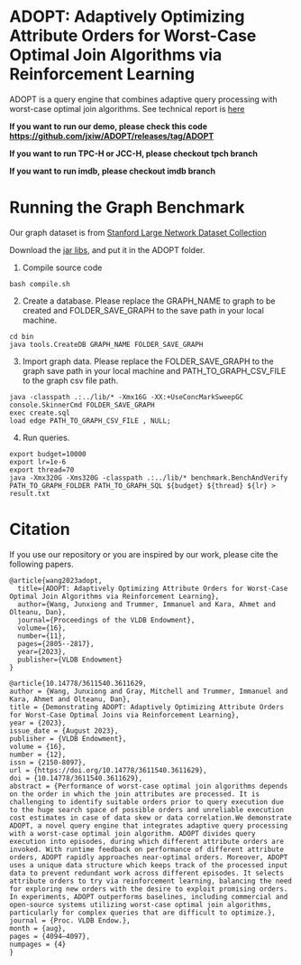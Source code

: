 # ADOPT: Adaptively Optimizing Attribute Orders for Worst-Case Optimal Join Algorithms via Reinforcement Learning

ADOPT is a query engine that combines adaptive query processing with worst-case optimal join algorithms. See technical report is [here](https://github.com/jxiw/ADOPT/blob/main/report/ADOPT.pdf)

**If you want to run our demo, please check this code https://github.com/jxiw/ADOPT/releases/tag/ADOPT**

**If you want to run TPC-H or JCC-H, please checkout tpch branch**

**If you want to run imdb, please checkout imdb branch**

# Running the Graph Benchmark

Our graph dataset is from [Stanford Large Network Dataset Collection](https://snap.stanford.edu/data/)

Download the [jar libs](https://drive.google.com/file/d/1EKkJyVHj-JZeTHpNb8amCyfrqg7MBc99/view?usp=sharing), and put it in the ADOPT folder.

1. Compile source code
```commandline
bash compile.sh
```
2. Create a database. Please replace the GRAPH_NAME to graph to be created and FOLDER_SAVE_GRAPH to the save path in your local machine. 
```commandline
cd bin
java tools.CreateDB GRAPH_NAME FOLDER_SAVE_GRAPH
```

3. Import graph data. Please replace the FOLDER_SAVE_GRAPH to the graph save path in your local machine and PATH_TO_GRAPH_CSV_FILE to the graph csv file path.
```commandline
java -classpath .:../lib/* -Xmx16G -XX:+UseConcMarkSweepGC console.SkinnerCmd FOLDER_SAVE_GRAPH
exec create.sql
load edge PATH_TO_GRAPH_CSV_FILE , NULL;
```

4. Run queries.
```commandline
export budget=10000
export lr=1e-6
export thread=70
java -Xmx320G -Xms320G -classpath .:../lib/* benchmark.BenchAndVerify PATH_TO_GRAPH_FOLDER PATH_TO_GRAPH_SQL ${budget} ${thread} ${lr} > result.txt
```

# Citation

If you use our repository or you are inspired by our work, please cite the following papers.

```
@article{wang2023adopt,
  title={ADOPT: Adaptively Optimizing Attribute Orders for Worst-Case Optimal Join Algorithms via Reinforcement Learning},
  author={Wang, Junxiong and Trummer, Immanuel and Kara, Ahmet and Olteanu, Dan},
  journal={Proceedings of the VLDB Endowment},
  volume={16},
  number={11},
  pages={2805--2817},
  year={2023},
  publisher={VLDB Endowment}
}

@article{10.14778/3611540.3611629,
author = {Wang, Junxiong and Gray, Mitchell and Trummer, Immanuel and Kara, Ahmet and Olteanu, Dan},
title = {Demonstrating ADOPT: Adaptively Optimizing Attribute Orders for Worst-Case Optimal Joins via Reinforcement Learning},
year = {2023},
issue_date = {August 2023},
publisher = {VLDB Endowment},
volume = {16},
number = {12},
issn = {2150-8097},
url = {https://doi.org/10.14778/3611540.3611629},
doi = {10.14778/3611540.3611629},
abstract = {Performance of worst-case optimal join algorithms depends on the order in which the join attributes are processed. It is challenging to identify suitable orders prior to query execution due to the huge search space of possible orders and unreliable execution cost estimates in case of data skew or data correlation.We demonstrate ADOPT, a novel query engine that integrates adaptive query processing with a worst-case optimal join algorithm. ADOPT divides query execution into episodes, during which different attribute orders are invoked. With runtime feedback on performance of different attribute orders, ADOPT rapidly approaches near-optimal orders. Moreover, ADOPT uses a unique data structure which keeps track of the processed input data to prevent redundant work across different episodes. It selects attribute orders to try via reinforcement learning, balancing the need for exploring new orders with the desire to exploit promising orders. In experiments, ADOPT outperforms baselines, including commercial and open-source systems utilizing worst-case optimal join algorithms, particularly for complex queries that are difficult to optimize.},
journal = {Proc. VLDB Endow.},
month = {aug},
pages = {4094–4097},
numpages = {4}
}
```

